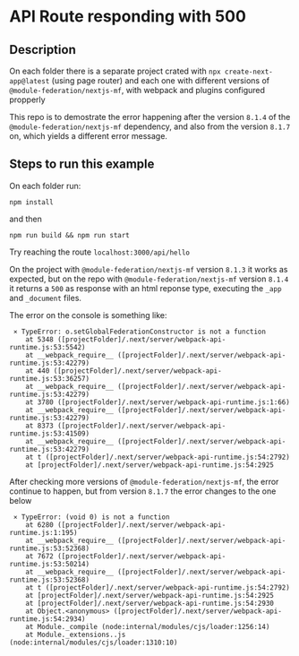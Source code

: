 # API Route responding with 500

## Description

On each folder there is a separate project crated with `npx create-next-app@latest` (using page router) and each one with different versions of `@module-federation/nextjs-mf`, with webpack and plugins configured propperly

This repo is to demostrate the error happening after the version `8.1.4` of the `@module-federation/nextjs-mf` dependency, and also from the version `8.1.7` on, which yields a different error message.

## Steps to run this example

On each folder run:

`npm install`

and then 

`npm run build && npm run start`

Try reaching the route `localhost:3000/api/hello`

On the project with `@module-federation/nextjs-mf` version `8.1.3` it works as expected, but on the repo with `@module-federation/nextjs-mf` version `8.1.4` it returns a `500` as response with an html reponse type, executing the `_app` and `_document` files.

The error on the console is something like:
``` 
 ⨯ TypeError: o.setGlobalFederationConstructor is not a function
    at 5348 ([projectFolder]/.next/server/webpack-api-runtime.js:53:5542)
    at __webpack_require__ ([projectFolder]/.next/server/webpack-api-runtime.js:53:42279)
    at 440 ([projectFolder]/.next/server/webpack-api-runtime.js:53:36257)
    at __webpack_require__ ([projectFolder]/.next/server/webpack-api-runtime.js:53:42279)
    at 3780 ([projectFolder]/.next/server/webpack-api-runtime.js:1:66)
    at __webpack_require__ ([projectFolder]/.next/server/webpack-api-runtime.js:53:42279)
    at 8373 ([projectFolder]/.next/server/webpack-api-runtime.js:53:41509)
    at __webpack_require__ ([projectFolder]/.next/server/webpack-api-runtime.js:53:42279)
    at t ([projectFolder]/.next/server/webpack-api-runtime.js:54:2792)
    at [projectFolder]/.next/server/webpack-api-runtime.js:54:2925
```

After checking more versions of `@module-federation/nextjs-mf`, the error continue to happen, but from version `8.1.7` the error changes to the one below

```
 ⨯ TypeError: (void 0) is not a function
    at 6280 ([projectFolder]/.next/server/webpack-api-runtime.js:1:195)
    at __webpack_require__ ([projectFolder]/.next/server/webpack-api-runtime.js:53:52368)
    at 7672 ([projectFolder]/.next/server/webpack-api-runtime.js:53:50214)
    at __webpack_require__ ([projectFolder]/.next/server/webpack-api-runtime.js:53:52368)
    at t ([projectFolder]/.next/server/webpack-api-runtime.js:54:2792)
    at [projectFolder]/.next/server/webpack-api-runtime.js:54:2925
    at [projectFolder]/.next/server/webpack-api-runtime.js:54:2930
    at Object.<anonymous> ([projectFolder]/.next/server/webpack-api-runtime.js:54:2934)
    at Module._compile (node:internal/modules/cjs/loader:1256:14)
    at Module._extensions..js (node:internal/modules/cjs/loader:1310:10)
```